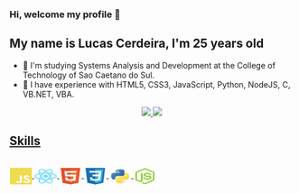 ### Hi, welcome my profile 👋

## My name is Lucas Cerdeira, I'm 25 years old 


- 🔭  I'm studying Systems Analysis and Development at the College of Technology of Sao Caetano do Sul.
- 🌱 I have experience with HTML5, CSS3, JavaScript, Python, NodeJS, C, VB.NET, VBA.

<div align="center">
  <a href="https://github.com/lucascerdeira">
  <img height="180em" src="https://github-readme-stats.vercel.app/api?username=lucascerdeira&show_icons=true&theme=dark&include_all_commits=true&count_private=true"/>
  <img height="180em" src="https://github-readme-stats.vercel.app/api/top-langs/?username=lucascerdeira&layout=compact&langs_count=7&theme=dark"/>
</div>
  
## Skills
<div style="display: inline_block"><br>
  <img align="center" alt="Lucas-Js" height="30" width="40" src="https://raw.githubusercontent.com/devicons/devicon/master/icons/javascript/javascript-plain.svg">
  <img align="center" alt="Lucas-React" height="30" width="40" src="https://raw.githubusercontent.com/devicons/devicon/master/icons/react/react-original.svg">
  <img align="center" alt="Lucas-HTML" height="30" width="40" src="https://raw.githubusercontent.com/devicons/devicon/master/icons/html5/html5-original.svg">
  <img align="center" alt="Lucas-CSS" height="30" width="40" src="https://raw.githubusercontent.com/devicons/devicon/master/icons/css3/css3-original.svg">
  <img align="center" alt="Lucas-Python" height="30" width="40" src="https://raw.githubusercontent.com/devicons/devicon/master/icons/python/python-original.svg">
   <img align="center" alt="Lucas-NodeJS" height="30" width="40" src="https://raw.githubusercontent.com/devicons/devicon/master/icons/nodejs/nodejs-original.svg">
  
 
